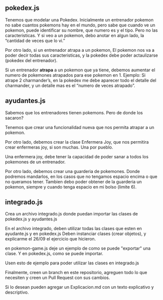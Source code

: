 ## pokedex.js

Tenemos que modelar una Pokedex. Inicialmente un entrenador pokemon no sabe cuantos pokemons hay en el mundo, pero sabe que cuando ve un pokemon, puede identificar su nombre, que numero es y el tipo. Pero no las caracteristicas. Y si veo a un pokemon, debo anotar en algun lado, la “cantidad de veces que lo vi.” 

Por otro lado, si un entrenador atrapa a un pokemon, El pokemon nos va a poder decir todas sus caracteristicas, y la pokedex debe poder actaulizarse (pokedex del entrenador).

Si un entrenador **atrapa** a un pokemon que ya tiene, debemos aumentar el numero de pokemones atrapados para ese pokemon en 1. Ejemplo: Si atrape 2 charmander’s, en la pokedex me debe aparecer todo el detalle del charmander, y un detalle mas es el “numero de veces atrapado”.

## ayudantes.js

Sabemos que los entrenadores tienen pokemons. Pero de donde los sacaron?

Tenemos que crear una funcionalidad nueva que nos permita atrapar a un pokemon.

Por otro lado, debemos crear la clase Enfermera Joy, que nos permitira crear enfermeras joy, si son muchas. Una por pueblo.

Una enfermera joy, debe tener la capacidad de poder sanar a todos los pokemones de un entrenador.

Por otro lado, debemos crear una guarderia de pokemones. Donde podremos mandarlos, en los casos que no tengamos espacio encima o que no queramos tener. Tambien debo poder obtener de la guarderia un pokemon, siempre y cuando tenga espacio en mi bolso (limite 6).

## integrado.js

Crea un archivo integrado.js donde puedan importar las clases de pokedex.js y ayudantes.js

En el archivo integrado, deben utilizar todas las clases que esten en ayudante.js y en pokedex.js 
Deben instanciar clases (crear objetos), y explicarme el 26/09 el ejercicio que hicieron.

en pokemon-game.js deje un ejemplo de como se puede "exportar" una clase. Y en pokedex.js, como se puede importar.

Usen esto de ejemplo para poder utilizar las clases en integrado.js


Finalmente, creen un branch en este repositorio, agreguen todo lo que necesiten y creen un Pull Request con sus cambios.

Si lo desean pueden agregar un Explicacion.md con un texto explicativo y descriptivo.